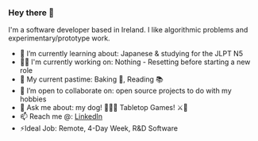 ### Hey there 👋

I'm a software developer based in Ireland. I like algorithmic problems and experimentary/prototype work.

- 🌱 I’m currently learning about: Japanese & studying for the JLPT N5
- 🧑‍💻 I'm currently working on: Nothing - Resetting before starting a new role
- 🧗 My current pastime: Baking 🍰, Reading 📚
- 👯 I’m open to collaborate on: open source projects to do with my hobbies
- 💬 Ask me about: my dog! 💖🐶💖 Tabletop Games! ⚔️🎲
- 📫 Reach me @: [LinkedIn](https://www.linkedin.com/in/ianfhunter/)
- ⚡Ideal Job: Remote, 4-Day Week, R&D Software
